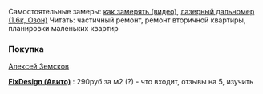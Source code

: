 
Самостоятельные замеры: [как замерять (видео)](https://rutube.ru/video/b4e0df149a337516d07a5ed48ddc1646/?&utm_source=embed&utm_medium=referral&utm_campaign=logo&utm_content=b4e0df149a337516d07a5ed48ddc1646&utm_term=yastatic.net%2F&referrer=appmetrica_tracking_id%3D1037600761300671389%26ym_tracking_id%3D7024311657654051231), [лазерный дальномер (1.6к, Озон)](https://www.ozon.ru/product/dalnomer-lazernyy-sndway-sw-m50-50m-1184069661/?from_sku=1184069661&oos_search=false)
Читать: частичный ремонт, ремонт вторичной квартиры, планировки маленьких квартир
### Покупка
[Алексей Земсков](https://m.zems.pro/?ysclid=m2hnefksj0408015876) 

**[FixDesign (Авито)](https://www.avito.ru/sankt-peterburg/predlozheniya_uslug/dizayner_interera._remont_kvartir_pod_klyuch_2630009020)** :
290руб за м2 (?) - что входит, отзывы на 5, изучить